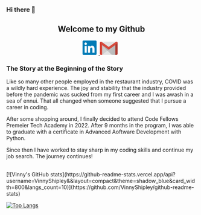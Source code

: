 ### Hi there 👋

<h2 align='center'>Welcome to my Github</h2>

<p align="center">
<a href="https://www.linkedin.com/in/vinny-shipley/" target="_blank" rel="noopener noreferrer"><img height="38" src="./images/pngwing.com.png">
<a href="mailto:vinnyshipley.com" target="_blank" rel="noopener noreferrer"><img height="35" src="./images/pngwing.com (1).png"></a>&nbsp;&nbsp;
</p>

<h3>The Story at the Beginning of the Story</h3>

Like so many other people employed in the restaurant industry, COVID was a wildly hard experience. The joy and stability that the industry provided before the pandemic was sucked from my first career and I was awash in a sea of ennui. That all changed when someone suggested that I pursue a career in coding.

After some shopping around, I finally decided to attend Code Fellows Premeier Tech Academy in 2022. After 9 months in the program, I was able to graduate with a certificate in Advanced Aoftware Development with Python. 

Since then I have worked to stay sharp in my coding skills and continue my job search. The journey continues!

<br>
[![Vinny's GitHub stats](https://github-readme-stats.vercel.app/api?username=VinnyShipley&&layout=compact&theme=shadow_blue&card_width=800&langs_count=10)](https://github.com/VinnyShipley/github-readme-stats)

[![Top Langs](https://github-readme-stats.vercel.app/api/top-langs/?username=VinnyShipley&layout=compact&theme=shadow_blue&card_width=800&langs_count=10)](https://github.com/VinnyShipley/github-readme-stats)
